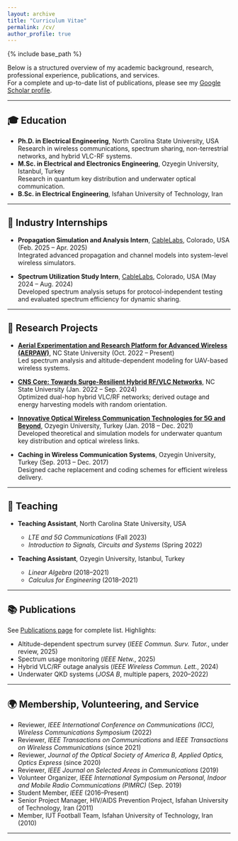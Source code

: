 ```yaml
---
layout: archive
title: "Curriculum Vitae"
permalink: /cv/
author_profile: true
---
```


{% include base_path %}


Below is a structured overview of my academic background, research, professional experience, publications, and services.  
For a complete and up-to-date list of publications, please see my [Google Scholar profile](https://scholar.google.com/citations?hl=en&user=aSdNHA8AAAAJ&view_op=list_works&sortby=pubdate).

---

## 🎓 Education
- **Ph.D. in Electrical Engineering**, North Carolina State University, USA  
  Research in wireless communications, spectrum sharing, non-terrestrial networks, and hybrid VLC-RF systems.  
- **M.Sc. in Electrical and Electronics Engineering**, Ozyegin University, Istanbul, Turkey  
  Research in quantum key distribution and underwater optical communication.  
- **B.Sc. in Electrical Engineering**, Isfahan University of Technology, Iran 

---

## 💼 Industry Internships
- **Propagation Simulation and Analysis Intern**, [CableLabs](https://www.cablelabs.com), Colorado, USA (Feb. 2025 – Apr. 2025)  
  Integrated advanced propagation and channel models into system-level wireless simulators.  

- **Spectrum Utilization Study Intern**, [CableLabs](https://www.cablelabs.com), Colorado, USA (May 2024 – Aug. 2024)  
  Developed spectrum analysis setups for protocol-independent testing and evaluated spectrum efficiency for dynamic sharing.

---

## 🔬 Research Projects
- **[Aerial Experimentation and Research Platform for Advanced Wireless (AERPAW)](https://sites.google.com/site/iguvenc/funding?authuser=0)**, NC State University (Oct. 2022 – Present)  
  Led spectrum analysis and altitude-dependent modeling for UAV-based wireless systems.  

- **[CNS Core: Towards Surge-Resilient Hybrid RF/VLC Networks](https://www.nsf.gov/awardsearch/showAward?AWD_ID=1910153&HistoricalAwards=false)**, NC State University (Jan. 2022 – Sep. 2024)  
  Optimized dual-hop hybrid VLC/RF networks; derived outage and energy harvesting models with random orientation.  

- **[Innovative Optical Wireless Communication Technologies for 5G and Beyond](https://www.tubitak.gov.tr/en)**, Ozyegin University, Turkey (Jan. 2018 – Dec. 2021)  
  Developed theoretical and simulation models for underwater quantum key distribution and optical wireless links.  

- **Caching in Wireless Communication Systems**, Ozyegin University, Turkey (Sep. 2013 – Dec. 2017)  
  Designed cache replacement and coding schemes for efficient wireless delivery.  

---

## 📖 Teaching
- **Teaching Assistant**, North Carolina State University, USA  
  - *LTE and 5G Communications* (Fall 2023)  
  - *Introduction to Signals, Circuits and Systems* (Spring 2022)  

- **Teaching Assistant**, Ozyegin University, Istanbul, Turkey  
  - *Linear Algebra* (2018–2021)  
  - *Calculus for Engineering* (2018–2021)  

---

## 📚 Publications
See [Publications page](/publications/) for complete list. Highlights:  
- Altitude-dependent spectrum survey (*IEEE Commun. Surv. Tutor.*, under review, 2025)  
- Spectrum usage monitoring (*IEEE Netw.*, 2025)  
- Hybrid VLC/RF outage analysis (*IEEE Wireless Commun. Lett.*, 2024)  
- Underwater QKD systems (*JOSA B*, multiple papers, 2020–2022)  

---

## 🌍 Membership, Volunteering, and Service

- Reviewer, *IEEE International Conference on Communications (ICC), Wireless Communications Symposium* (2022)  
- Reviewer, *IEEE Transactions on Communications* and *IEEE Transactions on Wireless Communications* (since 2021)  
- Reviewer, *Journal of the Optical Society of America B, Applied Optics, Optics Express* (since 2020)  
- Reviewer, *IEEE Journal on Selected Areas in Communications* (2019)  
- Volunteer Organizer, *IEEE International Symposium on Personal, Indoor and Mobile Radio Communications (PIMRC)* (Sep. 2019)  
- Student Member, *IEEE* (2016–Present)  
- Senior Project Manager, HIV/AIDS Prevention Project, Isfahan University of Technology, Iran (2011)  
- Member, IUT Football Team, Isfahan University of Technology, Iran (2010)  

---
